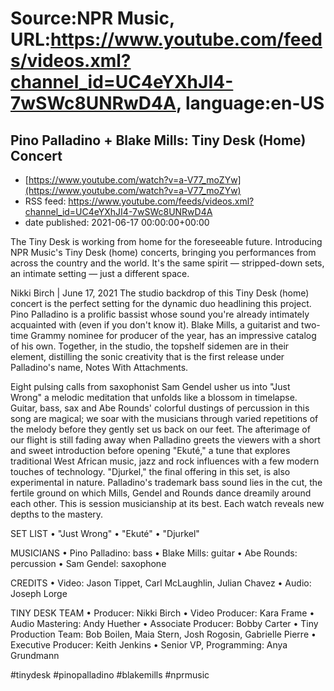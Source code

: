 # Source:NPR Music, URL:https://www.youtube.com/feeds/videos.xml?channel_id=UC4eYXhJI4-7wSWc8UNRwD4A, language:en-US

## Pino Palladino + Blake Mills: Tiny Desk (Home) Concert
 - [https://www.youtube.com/watch?v=a-V77_moZYw](https://www.youtube.com/watch?v=a-V77_moZYw)
 - RSS feed: https://www.youtube.com/feeds/videos.xml?channel_id=UC4eYXhJI4-7wSWc8UNRwD4A
 - date published: 2021-06-17 00:00:00+00:00

The Tiny Desk is working from home for the foreseeable future. Introducing NPR Music's Tiny Desk (home) concerts, bringing you performances from across the country and the world. It's the same spirit — stripped-down sets, an intimate setting — just a different space.

Nikki Birch | June 17, 2021
The studio backdrop of this Tiny Desk (home) concert is the perfect setting for the dynamic duo headlining this project. Pino Palladino is a prolific bassist whose sound you're already intimately acquainted with (even if you don't know it). Blake Mills, a guitarist and two-time Grammy nominee for producer of the year, has an impressive catalog of his own. Together, in the studio, the topshelf sidemen are in their element, distilling the sonic creativity that is the first release under Palladino's name, Notes With Attachments.

Eight pulsing calls from saxophonist Sam Gendel usher us into "Just Wrong" a melodic meditation that unfolds like a blossom in timelapse. Guitar, bass, sax and Abe Rounds' colorful dustings of percussion in this song are magical; we soar with the musicians through varied repetitions of the melody before they gently set us back on our feet. The afterimage of our flight is still fading away when Palladino greets the viewers with a short and sweet introduction before opening "Ekuté," a tune that explores traditional West African music, jazz and rock influences with a few modern touches of technology. "Djurkel," the final offering in this set, is also experimental in nature. Palladino's trademark bass sound lies in the cut, the fertile ground on which Mills, Gendel and Rounds dance dreamily around each other. This is session musicianship at its best. Each watch reveals new depths to the mastery.

SET LIST
 • "Just Wrong"
 • "Ekuté"
 • "Djurkel"

MUSICIANS
 • Pino Palladino: bass
 • Blake Mills: guitar
 • Abe Rounds: percussion
 • Sam Gendel: saxophone

CREDITS
 • Video: Jason Tippet, Carl McLaughlin, Julian Chavez
 • Audio: Joseph Lorge

TINY DESK TEAM
 • Producer: Nikki Birch
 • Video Producer: Kara Frame
 • Audio Mastering: Andy Huether
 • Associate Producer: Bobby Carter
 • Tiny Production Team: Bob Boilen, Maia Stern, Josh Rogosin, Gabrielle Pierre
 • Executive Producer: Keith Jenkins
 • Senior VP, Programming: Anya Grundmann

#tinydesk #pinopalladino #blakemills #nprmusic

